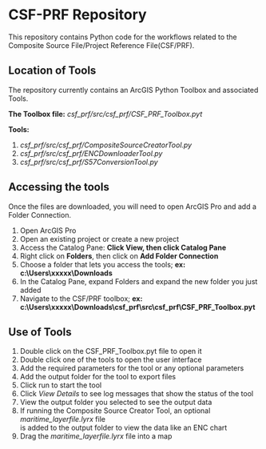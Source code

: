 # CSF-PRF Repository

This repository contains Python code for the workflows related to 
the Composite Source File/Project Reference File(CSF/PRF).

## Location of Tools
The repository currently contains an ArcGIS Python Toolbox and associated Tools.

**The Toolbox file:** *csf_prf/src/csf_prf/CSF_PRF_Toolbox.pyt*

**Tools:**
1. *csf_prf/src/csf_prf/CompositeSourceCreatorTool.py*
2. *csf_prf/src/csf_prf/ENCDownloaderTool.py*
3. *csf_prf/src/csf_prf/S57ConversionTool.py*

## Accessing the tools
Once the files are downloaded, you will need to open ArcGIS Pro and add a Folder Connection.
1. Open ArcGIS Pro
2. Open an existing project or create a new project
3. Access the Catalog Pane: **Click View, then click Catalog Pane**
4. Right click on **Folders**, then click on **Add Folder Connection**
5. Choose a folder that lets you access the tools; **ex: c:\Users\xxxxx\Downloads**
6. In the Catalog Pane, expand Folders and expand the new folder you just added
7. Navigate to the CSF/PRF toolbox; **ex: c:\Users\xxxxx\Downloads\csf_prf\src\csf_prf\CSF_PRF_Toolbox.pyt**

## Use of Tools
1. Double click on the CSF_PRF_Toolbox.pyt file to open it
2. Double click one of the tools to open the user interface
3. Add the required parameters for the tool or any optional parameters
4. Add the output folder for the tool to export files
5. Click run to start the tool
6. Click *View Details* to see log messages that show the status of the tool
7. View the output folder you selected to see the output data
8. If running the Composite Source Creator Tool, an optional *maritime_layerfile.lyrx* file <br>is added to the output folder to view the data like an ENC chart
9. Drag the *maritime_layerfile.lyrx* file into a map